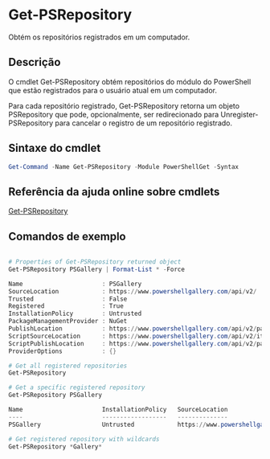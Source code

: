 # Get-PSRepository

Obtém os repositórios registrados em um computador.

## Descrição

O cmdlet Get-PSRepository obtém repositórios do módulo do PowerShell que estão registrados para o usuário atual em um computador.

Para cada repositório registrado, Get-PSRepository retorna um objeto PSRepository que pode, opcionalmente, ser redirecionado para Unregister-PSRepository para cancelar o registro de um repositório registrado.

## Sintaxe do cmdlet
```powershell
Get-Command -Name Get-PSRepository -Module PowerShellGet -Syntax
```

## Referência da ajuda online sobre cmdlets

[Get-PSRepository](http://go.microsoft.com/fwlink/?LinkID=517127)

## Comandos de exemplo

```powershell

# Properties of Get-PSRepository returned object
Get-PSRepository PSGallery | Format-List * -Force

Name                      : PSGallery
SourceLocation            : https://www.powershellgallery.com/api/v2/
Trusted                   : False
Registered                : True
InstallationPolicy        : Untrusted
PackageManagementProvider : NuGet
PublishLocation           : https://www.powershellgallery.com/api/v2/package/
ScriptSourceLocation      : https://www.powershellgallery.com/api/v2/items/psscript/
ScriptPublishLocation     : https://www.powershellgallery.com/api/v2/package/
ProviderOptions           : {}

# Get all registered repositories
Get-PSRepository

# Get a specific registered repository
Get-PSRepository PSGallery

Name                      InstallationPolicy   SourceLocation
----                      ------------------   --------------
PSGallery                 Untrusted            https://www.powershellgallery.com/api/v2/

# Get registered repository with wildcards
Get-PSRepository *Gallery*

```

<!--HONumber=Aug16_HO3-->


